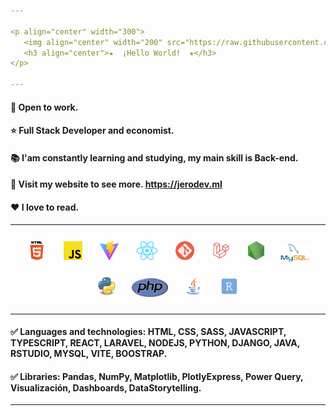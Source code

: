 ```yaml
---
                                                                                                                             
<p align="center" width="300">
   <img align="center" width="200" src="https://raw.githubusercontent.com/TheHakoDrako/TheHakoDrako/main/images/me.png" />
   <h3 align="center">★  ¡Hello World!  ★</h3>
</p>

---
```


#### 💼 Open to work.
#### ⭐ Full Stack Developer and economist.
#### 📚 I'am constantly learning and studying, my main skill is Back-end.
#### 📃 Visit my website to see more. https://jerodev.ml
#### ❤️ I love to read.

---

<p align="center">
  <code><img title="HTML" height="30" alt="html" HSPACE="12" VSPACE="12" src="https://raw.githubusercontent.com/TheHakoDrako/TheHakoDrako/main/images/html.png"></code>
  <code><img title="JAVASCRIPT" height="30" alt="javascript" HSPACE="12" VSPACE="12" src="https://raw.githubusercontent.com/TheHakoDrako/TheHakoDrako/main/images/javascript.png"></code>
  <code><img title="VITE" height="30" alt="typescript" HSPACE="12" VSPACE="12" src="https://raw.githubusercontent.com/TheHakoDrako/TheHakoDrako/main/images/vite.png"></code>
  <code><img title="REACT" height="30" alt="react" HSPACE="12" VSPACE="12" src="https://raw.githubusercontent.com/TheHakoDrako/TheHakoDrako/main/images/react.png"></code>
  <code><img title="GIT" height="30" alt="react" HSPACE="12" VSPACE="12" src="https://raw.githubusercontent.com/TheHakoDrako/TheHakoDrako/main/images/git.png"></code>
  <code><img title="LARAVEL" height="30" alt="react" HSPACE="12" VSPACE="12" src="https://raw.githubusercontent.com/TheHakoDrako/TheHakoDrako/main/images/laravel.jpg"></code>
  <code><img title="NODEJS" height="30" alt="nodejs" HSPACE="12" VSPACE="12" src="https://raw.githubusercontent.com/TheHakoDrako/TheHakoDrako/main/images/node.png"></code>
  <code><img title="MYSQL" height="30" alt="nodejs" HSPACE="9" VSPACE="9" src="https://raw.githubusercontent.com/TheHakoDrako/TheHakoDrako/main/images/mysql.png"></code>
  <code><img title="PYTHON" height="30" alt="python" HSPACE="12" VSPACE="12" src="https://raw.githubusercontent.com/TheHakoDrako/TheHakoDrako/main/images/python.png"></code>
  <code><img title="PHP" height="30" alt="python" HSPACE="10" VSPACE="10" src="https://raw.githubusercontent.com/TheHakoDrako/TheHakoDrako/main/images/PHP_logo.png"></code>
  <code><img title="JAVA" height="30" alt="java" HSPACE="12" VSPACE="12" src="https://raw.githubusercontent.com/TheHakoDrako/TheHakoDrako/main/images/java.png"></code>
  <code><img title="RSTUDIO" height="30" alt="Rstudio" HSPACE="12" VSPACE="12" src="https://raw.githubusercontent.com/TheHakoDrako/TheHakoDrako/main/images/Rst.png"></code>
</p>
  
---

#### ✅ Languages and technologies: HTML, CSS, SASS, JAVASCRIPT, TYPESCRIPT, REACT, LARAVEL, NODEJS, PYTHON, DJANGO, JAVA, RSTUDIO, MYSQL, VITE, BOOSTRAP.
#### ✅ Libraries: Pandas, NumPy, Matplotlib, PlotlyExpress, Power Query, Visualización, Dashboards, DataStorytelling.

---
